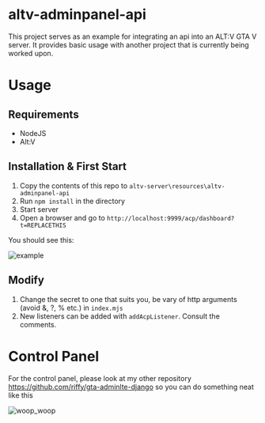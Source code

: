 # altv-adminpanel-api
This project serves as an example for integrating an api into an ALT:V GTA V server. It provides basic usage with another project that is currently being worked upon.

# Usage

## Requirements
-   NodeJS
-   Alt:V

## Installation & First Start

1. Copy the contents of this repo to `altv-server\resources\altv-adminpanel-api`
2. Run `npm install` in the directory
3. Start server
4. Open a browser and go to `http://localhost:9999/acp/dashboard?t=REPLACETHIS`

You should see this:

![example](https://user-images.githubusercontent.com/13089522/118709976-f9d54c80-b81d-11eb-821f-29b014a4c2e7.PNG)

## Modify

1. Change the secret to one that suits you, be vary of http arguments (avoid &, ?, % etc.) in `index.mjs`
2. New listeners can be added with `addAcpListener`. Consult the comments.


# Control Panel
For the control panel, please look at my other repository https://github.com/riffy/gta-adminlte-django so you can do something neat like this

![woop_woop](https://user-images.githubusercontent.com/13089522/118840206-77a16280-b8c7-11eb-82ce-074122c8dfeb.PNG)

